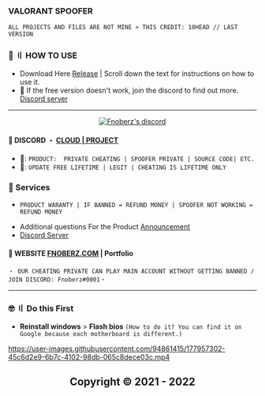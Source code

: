 ### VALORANT SPOOFER
```sh-session
ALL PROJECTS AND FILES ARE NOT MINE > THIS CREDIT: 10HEAD // LAST VERSION 
```

### 💭 〢 HOW TO USE

- Download Here [Release](https://github.com/Fnoberz/Valorant-Spoofer/releases/tag/Valorant) | Scroll down the text for instructions on how to use it.
- 🔎 If the free version doesn't work, join the discord to find out more. [Discord server](https://discord.gg/MBTkVcJefp)
  
*** 
  <p align="center">
    <a href="https://discord.com/users/943374631644045363">
        <img title="Fnoberz server discord" alt="Fnoberz's discord" src="https://discord.c99.nl/widget/theme-4/943374631644045363.png"/>
    </a>
</p> 

 
#### 💬 DISCORD ・ [CLOUD | PROJECT](https://discord.gg/MBTkVcJefp) 


*  🛒: `PRODUCT:  PRIVATE CHEATING | SPOOFER PRIVATE | SOURCE CODE| ETC.`
*  📌: `UPDATE FREE LIFETIME | LEGIT | CHEATING IS LIFETIME ONLY `


### 🤑 Services 

* ` PRODUCT WARANTY | IF BANNED = REFUND MONEY | SPOOFER NOT WORKING = REFUND MONEY `

- Additional questions For the Product [Announcement](https://github.com/SarnaxLii/Announcement)
- [Discord Server](https://discord.gg/MBTkVcJefp)


#### 📝 WEBSITE [FNOBERZ.COM](http://fnoberz.com/)  | Portfolio

 ```sh-session
・ OUR CHEATING PRIVATE CAN PLAY MAIN ACCOUNT WITHOUT GETTING BANNED / JOIN DISCORD: Fnoberz#0001・ 
```      
      

***



### 🤓 〢 Do this First

- **Reinstall windows** > **Flash bios** `(How to do it? You can find it on Google because each motherboard is different.)`


https://user-images.githubusercontent.com/94861415/177957302-45c6d2e9-6b7c-4102-98db-065c8dece03c.mp4
 

<h2 align="center"> Copyright © 2021 - 2022 
